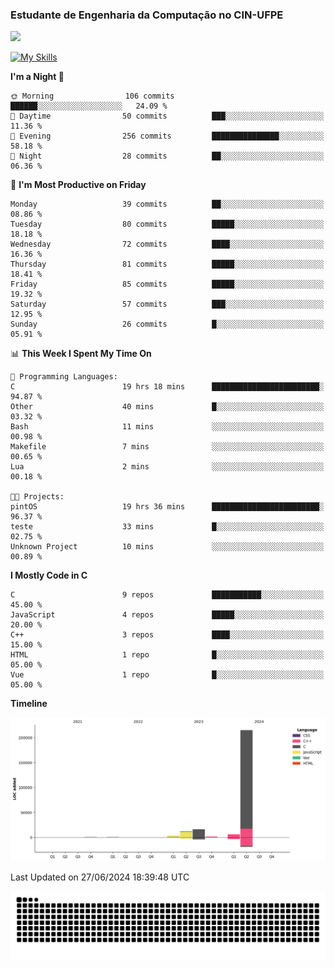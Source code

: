 
### Estudante de Engenharia da Computação no CIN-UFPE
<div>
      <!--<img width=400 src="https://github-readme-stats.vercel.app/api?username=Zed201&show_icons=true&theme=tokyonight" /-->
      <img width=400 src='https://leetcode.card.workers.dev/Zed201?theme=nord&font=baloo&extension=null' />
</div>


[![My Skills](https://skillicons.dev/icons?i=c,cpp,py,java,neovim&theme=dark)](https://skillicons.dev)

<!--START_SECTION:waka-->
**I'm a Night 🦉** 

```text
🌞 Morning                106 commits         ██████░░░░░░░░░░░░░░░░░░░   24.09 % 
🌆 Daytime                50 commits          ███░░░░░░░░░░░░░░░░░░░░░░   11.36 % 
🌃 Evening                256 commits         ███████████████░░░░░░░░░░   58.18 % 
🌙 Night                  28 commits          ██░░░░░░░░░░░░░░░░░░░░░░░   06.36 % 
```
📅 **I'm Most Productive on Friday** 

```text
Monday                   39 commits          ██░░░░░░░░░░░░░░░░░░░░░░░   08.86 % 
Tuesday                  80 commits          █████░░░░░░░░░░░░░░░░░░░░   18.18 % 
Wednesday                72 commits          ████░░░░░░░░░░░░░░░░░░░░░   16.36 % 
Thursday                 81 commits          █████░░░░░░░░░░░░░░░░░░░░   18.41 % 
Friday                   85 commits          █████░░░░░░░░░░░░░░░░░░░░   19.32 % 
Saturday                 57 commits          ███░░░░░░░░░░░░░░░░░░░░░░   12.95 % 
Sunday                   26 commits          █░░░░░░░░░░░░░░░░░░░░░░░░   05.91 % 
```


📊 **This Week I Spent My Time On** 

```text
💬 Programming Languages: 
C                        19 hrs 18 mins      ████████████████████████░   94.87 % 
Other                    40 mins             █░░░░░░░░░░░░░░░░░░░░░░░░   03.32 % 
Bash                     11 mins             ░░░░░░░░░░░░░░░░░░░░░░░░░   00.98 % 
Makefile                 7 mins              ░░░░░░░░░░░░░░░░░░░░░░░░░   00.65 % 
Lua                      2 mins              ░░░░░░░░░░░░░░░░░░░░░░░░░   00.18 % 

🐱‍💻 Projects: 
pintOS                   19 hrs 36 mins      ████████████████████████░   96.37 % 
teste                    33 mins             █░░░░░░░░░░░░░░░░░░░░░░░░   02.75 % 
Unknown Project          10 mins             ░░░░░░░░░░░░░░░░░░░░░░░░░   00.89 % 
```

**I Mostly Code in C** 

```text
C                        9 repos             ███████████░░░░░░░░░░░░░░   45.00 % 
JavaScript               4 repos             █████░░░░░░░░░░░░░░░░░░░░   20.00 % 
C++                      3 repos             ████░░░░░░░░░░░░░░░░░░░░░   15.00 % 
HTML                     1 repo              █░░░░░░░░░░░░░░░░░░░░░░░░   05.00 % 
Vue                      1 repo              █░░░░░░░░░░░░░░░░░░░░░░░░   05.00 % 
```



**Timeline**

![Lines of Code chart](https://raw.githubusercontent.com/Zed201/Zed201/master/assets/bar_graph.png)


 Last Updated on 27/06/2024 18:39:48 UTC
<!--END_SECTION:waka-->

<picture>
  <source media="(prefers-color-scheme: dark)" srcset="https://github.com/Zed201/Zed201/blob/output/github-contribution-grid-snake-dark.svg" />
  <img alt="github-snake" src="https://github.com/Zed201/Zed201/blob/output/github-contribution-grid-snake-dark.svg" />
</picture>
